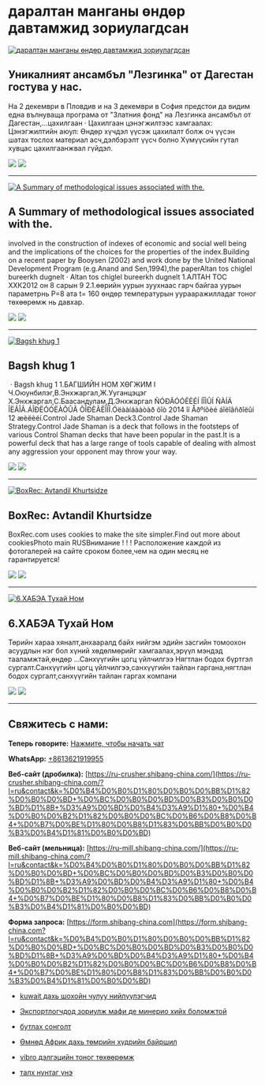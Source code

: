 # даралтан манганы өндөр давтамжид зориулагдсан

<a href="https://swt.shibang-china.com/?l=ru&img&k=%D0%B4%D0%B0%D1%80%D0%B0%D0%BB%D1%82%D0%B0%D0%BD+%D0%BC%D0%B0%D0%BD%D0%B3%D0%B0%D0%BD%D1%8B+%D3%A9%D0%BD%D0%B4%D3%A9%D1%80+%D0%B4%D0%B0%D0%B2%D1%82%D0%B0%D0%BC%D0%B6%D0%B8%D0%B4+%D0%B7%D0%BE%D1%80%D0%B8%D1%83%D0%BB%D0%B0%D0%B3%D0%B4%D1%81%D0%B0%D0%BD" target="_blank">![даралтан манганы өндөр давтамжид зориулагдсан](http://static.shibang-china.com/all-800x300/337.jpg)</a>

## Уникалният ансамбъл &quot;Лезгинка&quot; от Дагестан гостува у нас.
На 2 декември в Пловдив и на 3 декември в София предстои да видим една вълнуваща програма от &quot;Златния фонд&quot; на Лезгинка ансамбъл от Дагестан,…цахилгаан&nbsp;&#0183;&#32;Цахилгаан цэнэгжилтээс хамгаалах: Цэнэгжилтийн аюул: Өндөр хүчдэл үүсэж цахилалт болж оч үүсэн шатах тослох материал асч,дэлбэрэлт үүсч болно Хүмүүсийн гутал хувцас цахилгаанжвал гүйдэл.


<a href="https://whatsapp.shibangsoft.com/WhatsApp.php" target="_blank" title="WhatsApp">![](http://static.shibang-china.com/icon/whatsapp.png)</a> <a href="https://swt.shibang-china.com/?l=ru&icon&k=%D0%B4%D0%B0%D1%80%D0%B0%D0%BB%D1%82%D0%B0%D0%BD+%D0%BC%D0%B0%D0%BD%D0%B3%D0%B0%D0%BD%D1%8B+%D3%A9%D0%BD%D0%B4%D3%A9%D1%80+%D0%B4%D0%B0%D0%B2%D1%82%D0%B0%D0%BC%D0%B6%D0%B8%D0%B4+%D0%B7%D0%BE%D1%80%D0%B8%D1%83%D0%BB%D0%B0%D0%B3%D0%B4%D1%81%D0%B0%D0%BD" target="_blank">![](http://static.shibang-china.com/icon/chat-ru.png)</a>

---

<a href="https://swt.shibang-china.com/?l=ru&img&k=%D0%B4%D0%B0%D1%80%D0%B0%D0%BB%D1%82%D0%B0%D0%BD+%D0%BC%D0%B0%D0%BD%D0%B3%D0%B0%D0%BD%D1%8B+%D3%A9%D0%BD%D0%B4%D3%A9%D1%80+%D0%B4%D0%B0%D0%B2%D1%82%D0%B0%D0%BC%D0%B6%D0%B8%D0%B4+%D0%B7%D0%BE%D1%80%D0%B8%D1%83%D0%BB%D0%B0%D0%B3%D0%B4%D1%81%D0%B0%D0%BD" target="_blank">![A Summary of methodological issues associated with the.](http://static.shibang-china.com/all-800x300/1271.jpg)</a>

## A Summary of methodological issues associated with the.
involved in the construction of indexes of economic and social well being and the implications of the choices for the properties of the index.Building on a recent paper by Booysen (2002) and work done by the United National Development Program (e.g.Anand and Sen,1994),the paperAltan tos chiglel bureerkh dugnelt&nbsp;&#0183;&#32;Altan tos chiglel bureerkh dugnelt 1.АЛТАН ТОС ХХК2012 он 8 сарын 9 2.1.өөрийн уурын зуухнаас гарч байгаа уурын параметрнь Р=8 ата t= 160 өндөр температурын уурааражилладаг тоног төхөөрөмж нь давхар.


<a href="https://whatsapp.shibangsoft.com/WhatsApp.php" target="_blank" title="WhatsApp">![](http://static.shibang-china.com/icon/whatsapp.png)</a> <a href="https://swt.shibang-china.com/?l=ru&icon&k=%D0%B4%D0%B0%D1%80%D0%B0%D0%BB%D1%82%D0%B0%D0%BD+%D0%BC%D0%B0%D0%BD%D0%B3%D0%B0%D0%BD%D1%8B+%D3%A9%D0%BD%D0%B4%D3%A9%D1%80+%D0%B4%D0%B0%D0%B2%D1%82%D0%B0%D0%BC%D0%B6%D0%B8%D0%B4+%D0%B7%D0%BE%D1%80%D0%B8%D1%83%D0%BB%D0%B0%D0%B3%D0%B4%D1%81%D0%B0%D0%BD" target="_blank">![](http://static.shibang-china.com/icon/chat-ru.png)</a>

---

<a href="https://swt.shibang-china.com/?l=ru&img&k=%D0%B4%D0%B0%D1%80%D0%B0%D0%BB%D1%82%D0%B0%D0%BD+%D0%BC%D0%B0%D0%BD%D0%B3%D0%B0%D0%BD%D1%8B+%D3%A9%D0%BD%D0%B4%D3%A9%D1%80+%D0%B4%D0%B0%D0%B2%D1%82%D0%B0%D0%BC%D0%B6%D0%B8%D0%B4+%D0%B7%D0%BE%D1%80%D0%B8%D1%83%D0%BB%D0%B0%D0%B3%D0%B4%D1%81%D0%B0%D0%BD" target="_blank">![Bagsh khug 1](http://static.shibang-china.com/all-800x300/1224.jpg)</a>

## Bagsh khug 1
&nbsp;&#0183;&#32;Bagsh khug 1 1.БАГШИЙН НОМ ХӨГЖИМ I Ч.Оюунбилэг,В.Энхжаргал,Ж.Ууганцэцэг Х.Энхжаргал,С.Баасандулам,Д.Энхжаргал &#209;&#211;&#208;&#195;&#211;&#211;&#203;&#200;&#201;&#205; &#205;&#206;&#204;&#219;&#205; &#209;&#192;&#205;&#196; &#206;&#203;&#195;&#206;&#194;.&#193;&#206;&#208;&#203;&#211;&#211;&#203;&#192;&#213;&#219;&#195; &#213;&#206;&#208;&#200;&#195;&#203;&#206;&#205;&#206;.&#211;&#235;&#224;&#224;&#237;&#225;&#224;&#224;&#242;&#224;&#240; &#245;&#238;&#242; 2014 &#238;&#237; &#197;&#240;&#186;&#237;&#245;&#232;&#233; &#225;&#238;&#235;&#238;&#226;&#241;&#240;&#238;&#235;&#251;&#237; 12 &#230;&#232;&#235;&#232;&#233;&#237;.Control Jade Shaman Deck3.Control Jade Shaman Strategy.Control Jade Shaman is a deck that follows in the footsteps of various Control Shaman decks that have been popular in the past.It is a powerful deck that has a large range of tools capable of dealing with almost any aggression your opponent may throw your way.


<a href="https://whatsapp.shibangsoft.com/WhatsApp.php" target="_blank" title="WhatsApp">![](http://static.shibang-china.com/icon/whatsapp.png)</a> <a href="https://swt.shibang-china.com/?l=ru&icon&k=%D0%B4%D0%B0%D1%80%D0%B0%D0%BB%D1%82%D0%B0%D0%BD+%D0%BC%D0%B0%D0%BD%D0%B3%D0%B0%D0%BD%D1%8B+%D3%A9%D0%BD%D0%B4%D3%A9%D1%80+%D0%B4%D0%B0%D0%B2%D1%82%D0%B0%D0%BC%D0%B6%D0%B8%D0%B4+%D0%B7%D0%BE%D1%80%D0%B8%D1%83%D0%BB%D0%B0%D0%B3%D0%B4%D1%81%D0%B0%D0%BD" target="_blank">![](http://static.shibang-china.com/icon/chat-ru.png)</a>

---

<a href="https://swt.shibang-china.com/?l=ru&img&k=%D0%B4%D0%B0%D1%80%D0%B0%D0%BB%D1%82%D0%B0%D0%BD+%D0%BC%D0%B0%D0%BD%D0%B3%D0%B0%D0%BD%D1%8B+%D3%A9%D0%BD%D0%B4%D3%A9%D1%80+%D0%B4%D0%B0%D0%B2%D1%82%D0%B0%D0%BC%D0%B6%D0%B8%D0%B4+%D0%B7%D0%BE%D1%80%D0%B8%D1%83%D0%BB%D0%B0%D0%B3%D0%B4%D1%81%D0%B0%D0%BD" target="_blank">![BoxRec: Avtandil Khurtsidze](http://static.shibang-china.com/all-800x300/1514.jpg)</a>

## BoxRec: Avtandil Khurtsidze
BoxRec.com uses cookies to make the site simpler.Find out more about cookiesPhoto main RUSВнимание ! ! ! Расположение каждой из фотогалерей на сайте сроком более,чем на один месяц не гарантируется!


<a href="https://whatsapp.shibangsoft.com/WhatsApp.php" target="_blank" title="WhatsApp">![](http://static.shibang-china.com/icon/whatsapp.png)</a> <a href="https://swt.shibang-china.com/?l=ru&icon&k=%D0%B4%D0%B0%D1%80%D0%B0%D0%BB%D1%82%D0%B0%D0%BD+%D0%BC%D0%B0%D0%BD%D0%B3%D0%B0%D0%BD%D1%8B+%D3%A9%D0%BD%D0%B4%D3%A9%D1%80+%D0%B4%D0%B0%D0%B2%D1%82%D0%B0%D0%BC%D0%B6%D0%B8%D0%B4+%D0%B7%D0%BE%D1%80%D0%B8%D1%83%D0%BB%D0%B0%D0%B3%D0%B4%D1%81%D0%B0%D0%BD" target="_blank">![](http://static.shibang-china.com/icon/chat-ru.png)</a>

---

<a href="https://swt.shibang-china.com/?l=ru&img&k=%D0%B4%D0%B0%D1%80%D0%B0%D0%BB%D1%82%D0%B0%D0%BD+%D0%BC%D0%B0%D0%BD%D0%B3%D0%B0%D0%BD%D1%8B+%D3%A9%D0%BD%D0%B4%D3%A9%D1%80+%D0%B4%D0%B0%D0%B2%D1%82%D0%B0%D0%BC%D0%B6%D0%B8%D0%B4+%D0%B7%D0%BE%D1%80%D0%B8%D1%83%D0%BB%D0%B0%D0%B3%D0%B4%D1%81%D0%B0%D0%BD" target="_blank">![6.ХАБЭА Тухай Ном](http://static.shibang-china.com/all-800x300/156.jpg)</a>

## 6.ХАБЭА Тухай Ном
Төрийн хараа хяналт,анхааралд байх нийгэм эдийн засгийн томоохон асуудлын нэг бол хүний хөдөлмөрийг хамгаалах,эрүүл мэндэд тааламжтай,өндөр …Санхүүгийн цогц үйлчилгээ Нягтлан бодох бүртгэл сургалт.Санхүүгийн цогц үйлчилгээ,санхүүгийн тайлан гаргана,нягтлан бодох сургалт,санхүүгийн тайлан гаргах компани


<a href="https://whatsapp.shibangsoft.com/WhatsApp.php" target="_blank" title="WhatsApp">![](http://static.shibang-china.com/icon/whatsapp.png)</a> <a href="https://swt.shibang-china.com/?l=ru&icon&k=%D0%B4%D0%B0%D1%80%D0%B0%D0%BB%D1%82%D0%B0%D0%BD+%D0%BC%D0%B0%D0%BD%D0%B3%D0%B0%D0%BD%D1%8B+%D3%A9%D0%BD%D0%B4%D3%A9%D1%80+%D0%B4%D0%B0%D0%B2%D1%82%D0%B0%D0%BC%D0%B6%D0%B8%D0%B4+%D0%B7%D0%BE%D1%80%D0%B8%D1%83%D0%BB%D0%B0%D0%B3%D0%B4%D1%81%D0%B0%D0%BD" target="_blank">![](http://static.shibang-china.com/icon/chat-ru.png)</a>

---
## Свяжитесь с нами:

**Теперь говорите:** [Нажмите, чтобы начать чат](https://swt.shibang-china.com?l=ru&contact&k=%D0%B4%D0%B0%D1%80%D0%B0%D0%BB%D1%82%D0%B0%D0%BD+%D0%BC%D0%B0%D0%BD%D0%B3%D0%B0%D0%BD%D1%8B+%D3%A9%D0%BD%D0%B4%D3%A9%D1%80+%D0%B4%D0%B0%D0%B2%D1%82%D0%B0%D0%BC%D0%B6%D0%B8%D0%B4+%D0%B7%D0%BE%D1%80%D0%B8%D1%83%D0%BB%D0%B0%D0%B3%D0%B4%D1%81%D0%B0%D0%BD)

**WhatsApp:**  [+8613621919955](https://whatsapp.shibangsoft.com/WhatsApp.php)

**Веб-сайт (дробилка):** [https://ru-crusher.shibang-china.com/](https://ru-crusher.shibang-china.com/?l=ru&contact&k=%D0%B4%D0%B0%D1%80%D0%B0%D0%BB%D1%82%D0%B0%D0%BD+%D0%BC%D0%B0%D0%BD%D0%B3%D0%B0%D0%BD%D1%8B+%D3%A9%D0%BD%D0%B4%D3%A9%D1%80+%D0%B4%D0%B0%D0%B2%D1%82%D0%B0%D0%BC%D0%B6%D0%B8%D0%B4+%D0%B7%D0%BE%D1%80%D0%B8%D1%83%D0%BB%D0%B0%D0%B3%D0%B4%D1%81%D0%B0%D0%BD)

**Веб-сайт (мельница):** [https://ru-mill.shibang-china.com/](https://ru-mill.shibang-china.com/?l=ru&contact&k=%D0%B4%D0%B0%D1%80%D0%B0%D0%BB%D1%82%D0%B0%D0%BD+%D0%BC%D0%B0%D0%BD%D0%B3%D0%B0%D0%BD%D1%8B+%D3%A9%D0%BD%D0%B4%D3%A9%D1%80+%D0%B4%D0%B0%D0%B2%D1%82%D0%B0%D0%BC%D0%B6%D0%B8%D0%B4+%D0%B7%D0%BE%D1%80%D0%B8%D1%83%D0%BB%D0%B0%D0%B3%D0%B4%D1%81%D0%B0%D0%BD)

**Форма запроса:** [https://form.shibang-china.com](https://form.shibang-china.com?l=ru&contact&k=%D0%B4%D0%B0%D1%80%D0%B0%D0%BB%D1%82%D0%B0%D0%BD+%D0%BC%D0%B0%D0%BD%D0%B3%D0%B0%D0%BD%D1%8B+%D3%A9%D0%BD%D0%B4%D3%A9%D1%80+%D0%B4%D0%B0%D0%B2%D1%82%D0%B0%D0%BC%D0%B6%D0%B8%D0%B4+%D0%B7%D0%BE%D1%80%D0%B8%D1%83%D0%BB%D0%B0%D0%B3%D0%B4%D1%81%D0%B0%D0%BD)

* [kuwait дахь шохойн чулуу нийлүүлэгчид](../126/kuwait%20%D0%B4%D0%B0%D1%85%D1%8C%20%D1%88%D0%BE%D1%85%D0%BE%D0%B9%D0%BD%20%D1%87%D1%83%D0%BB%D1%83%D1%83%20%D0%BD%D0%B8%D0%B9%D0%BB%D2%AF%D2%AF%D0%BB%D1%8D%D0%B3%D1%87%D0%B8%D0%B4.md)

* [Экспортлогчдод зориулж мафи де минерио хийх боломжтой](../127/%D0%AD%D0%BA%D1%81%D0%BF%D0%BE%D1%80%D1%82%D0%BB%D0%BE%D0%B3%D1%87%D0%B4%D0%BE%D0%B4%20%D0%B7%D0%BE%D1%80%D0%B8%D1%83%D0%BB%D0%B6%20%D0%BC%D0%B0%D1%84%D0%B8%20%D0%B4%D0%B5%20%D0%BC%D0%B8%D0%BD%D0%B5%D1%80%D0%B8%D0%BE%20%D1%85%D0%B8%D0%B9%D1%85%20%D0%B1%D0%BE%D0%BB%D0%BE%D0%BC%D0%B6%D1%82%D0%BE%D0%B9.md)

* [бутлах сонголт](../127/%D0%B1%D1%83%D1%82%D0%BB%D0%B0%D1%85%20%D1%81%D0%BE%D0%BD%D0%B3%D0%BE%D0%BB%D1%82.md)

* [Өмнөд Африк дахь төмрийн хүдрийн байршил](../129/%D3%A8%D0%BC%D0%BD%D3%A9%D0%B4%20%D0%90%D1%84%D1%80%D0%B8%D0%BA%20%D0%B4%D0%B0%D1%85%D1%8C%20%D1%82%D3%A9%D0%BC%D1%80%D0%B8%D0%B9%D0%BD%20%D1%85%D2%AF%D0%B4%D1%80%D0%B8%D0%B9%D0%BD%20%D0%B1%D0%B0%D0%B9%D1%80%D1%88%D0%B8%D0%BB.md)

* [vibro дэлгэцийн тоног төхөөрөмж](../127/vibro%20%D0%B4%D1%8D%D0%BB%D0%B3%D1%8D%D1%86%D0%B8%D0%B9%D0%BD%20%D1%82%D0%BE%D0%BD%D0%BE%D0%B3%20%D1%82%D3%A9%D1%85%D3%A9%D3%A9%D1%80%D3%A9%D0%BC%D0%B6.md)

* [талх нунтаг үнэ](../129/%D1%82%D0%B0%D0%BB%D1%85%20%D0%BD%D1%83%D0%BD%D1%82%D0%B0%D0%B3%20%D2%AF%D0%BD%D1%8D.md)